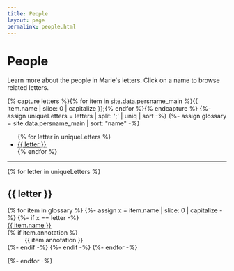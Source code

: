 ```yaml
---
title: People
layout: page
permalink: people.html
---
```


# People

Learn more about the people in Marie's letters. Click on a name to browse related letters.

{% capture letters %}{% for item in site.data.persname_main %}{{ item.name | slice: 0 | capitalize }};{% endfor %}{% endcapture %}
{%- assign uniqueLetters = letters | split: ';' | uniq | sort -%}
{%- assign glossary = site.data.persname_main | sort: "name" -%}

<ul class="list-inline">
{% for letter in uniqueLetters %}
<li class="list-inline-item h2"><a href="#{{ letter }}">{{ letter }}</a></li>
{% endfor %}
</ul>
<hr>

<div>

{% for letter in uniqueLetters %}
<h2 class="pt-4" id="{{ letter }}">{{ letter }}</h2>

<dl id="glossary-list">
{% for item in glossary %}
{%- assign x = item.name | slice: 0 | capitalize -%}
{%- if x == letter -%}
    <dt class="glossary-def"><div id="{{ item.key }}"><a href="{{ '/browse.html#' | append: item.key | relative_url }}">
    {{ item.name }}</a></div></dt> 
    {% if item.annotation %}<dd>{{ item.annotation }}</dd>{%- endif -%}
{%- endif -%}
{%- endfor -%}
</dl>

{%- endfor -%}
</div>
